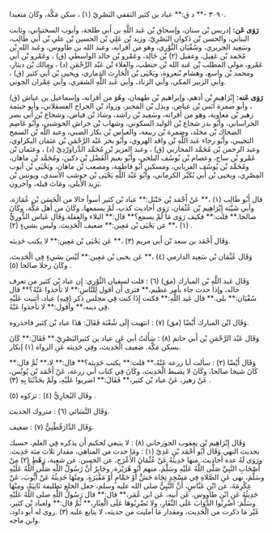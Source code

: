 ٣٠٩٠ -** د ق:** عباد بن كثير الثقفي البَصْرِيّ (١) ، سكن مَكَّة، وكَانَ متعبدا.

**رَوَى عَن:** إدريس بْن سنان، وإسحاق بْن عَبد اللَّهِ بن أَبي طلحة، وأيوب السختياني، وثابت البناني، والحسن بْن ذكوان البَصْرِيّ، وزيد بْن عَلِي بْن الحسين بْن علي بْن أَبي طَالِب، وسَعِيد الجريري، وسُفْيَان الثَّوْرِي، وهو من أقرانه، وعبد الله بن طاووس، وعَبد الله بْن مُحَمد بْن عَقِيل، وعقيل (٢) بْن خَالِد، وعَمْرو بْن خالد الواسطي (ق) ، وعَمْرو بْن أَبي عَمْرو، مولى المطلب بْن عَبد الله بْن حنطب، والعلاء بْن عَبْد الرَّحْمَنِ (د) ، ومالك بْن دينار، ومحمد بْن واسع، وهشام بْنعروة، ويَحْيَى بْن الْحَارِث الذماري، ويحيى بْن أَبي كثير (ق) ، وأبي الزبير المكي، وأبي الزناد، وأبي عَبد اللَّهِ الشقري، وأبي عِمْران الجوني.

**رَوَى عَنه:** إِبْرَاهِيم بْن أدهم، وإبراهيم بْن طهمان، وهُوَ من أقرانه، وإسماعيل بن عياش (ق) ، وأبو ضمرة أَنَس بْن عياض، وبدل بْن المحبر، ورواد بْن الجراح العسقلاني، وأبو خيثمة زهير بْن معاوية، وهو من أقرانه، وسَعِيد بْن راشد، وشاذ بْن فياض، وشجاع بْن أَبي نصر الخراساني، وأَبُو بدر شجاع بْن الوليد السكوني، وشهاب بْن خراش الحوشبي، وأَبُو عَاصِم الضحاك بْن مخلد، وضمرة بْن ربيعة، والعباس بْن بكار الضبي، وعبد اللَّه بْن السمح التجيبي، وأَبُو رجاء عَبد اللَّهِ بْن واقد الهروي، وأَبُو بحر عَبْد الرَّحْمَنِ بْن عثمان البكراوي، وعبد الرحمن بْن مُحَمَّد المحاربي (ق) ، وعبد العزيز بْن مُحَمَّد الدَّراوَرْدِيّ (د) ، وعثمان بْن عَمْرو بْن ساج، وعصام بْن يُوسُف البلخي، وأَبُو نعيم الْفَضْل بْن دكين، ومُحَمَّد بْن ماهان، ومُحَمَّد بْن يُوسُف الفريابي، ومسكين أَبُو فاطمة، ومصعب بْن ماهان، ويَحْيَى بْن أيوب المِصْرِي، ويحيى بْن أَبي بُكَيْر الكرماني، وأَبُو عَبْد اللَّهِ يَحْيَى بْن حوشب الأسدي، ويونس بْن يَزِيد الأيلي، ومَاتَ قبله، وآخرون.

قال أَبُو طَالِب (١) ،** عَنْ أَحْمَد بْن حَنْبَل:** عباد بْن كثير أسوأ حالا من الْحَسَن بْن عُمَارَة، وأبي شَيْبَة إِبْرَاهِيم بْن عُثْمَان، رَوَى أحاديث كذب، لَمْ يسمعها، وكَانَ من أَهل مَكَّة، وكَانَ صالحا.** قلت:** فكيف رَوَى مَا لَمْ يسمع؟** قال:** البلاء والغفلة.وَقَال عَباس الدُّورِيُّ (١) ،** عن يَحْيَى بْن مَعِين:** ضعيف الْحَدِيث. وليس بشيءٍ (٢) .

وَقَال أَحْمَد بن سعد بْن أَبي مريم (٣) ،** عَن يَحْيَى بْن مَعِين:** لا يكتب حَدِيثه.

وَقَال عُثْمَان بْن سَعِيد الدارمي (٤) ،** عَن يحيى بْن مَعِين:** لَيْسَ بشيءٍ فِي الْحَدِيث، وكَانَ رجلا صالحا (٥) .

وَقَال عَبد اللَّهِ بْن المبارك (مق) (٦) : قلت لسفيان الثَّوْرِي: إِن عباد بْن كثير من تعرف حاله، وإذا حدث جاء بأمر عظيم،** فترى أَن أقول لِلنَّاسِ:** لا تأخذوا عَنْهُ؟** قال سُفْيَان:** بلى.** قال عَبد اللَّهِ:** فكنت إِذَا كنت فِي مجلس ذكر (فِيهِ) عباد، أثنيت عَلَيْهِ فِي دينه،** وأقول:** لا تأخذوا عَنْهُ.

وَقَال ابْن المبارك أَيْضًا (مق) (٧) : انتهيت إِلَى شُعْبَة فَقَالَ: هَذَا عباد بْن كثير فاحذروه.

وَقَال عَبْد الرَّحْمَنِ بْن أَبي حاتم (٨) : سَأَلتُ أبي عَن عباد بن كثيرالبَصْرِيّ.** فَقَالَ:** كَانَ يسكن مَكَّة. ضعيف الْحَدِيث، وفِي حَدِيثه عَنِ الرواة (١) إنكار.

وَقَال أَيْضًا (٢) : سألت أبا زرعة عَنْهُ،** قلت:** يكتب حَدِيثه؟** قال:** لا،** ثُمَّ قال:** كَانَ شيخا صالحا، وكَانَ لا يضبط الْحَدِيث، وكَانَ فِي كتاب أبي زرعة، عَنْ أَحْمَد بْن يُونُس، عَنْ زهير، عَنْ عباد بْن كثير،** فَقَالَ:** اضربوا عَلَيْهِ، ولَمْ يحَدَّثَنَا بِهِ (٣) .

وقَال البُخارِيُّ (٤) : تركوه (٥) .

وَقَال النَّسَائي (٦) : متروك الحديث.

وَقَال الدَّارَقُطْنِيُّ (٧) : ضعيف.

وَقَال إِبْرَاهِيم بْن يعقوب الجوزجاني (٨) : لا ينبغي لحكيم أَن يذكره فِي العلم، حسبك بحديث النهي.وَقَال أَبُو أَحْمَد بْن عَدِيّ (١) : ومَا حدث من المناهي، مقدار ثلاث مئة حَدِيث. ورَوَى لَهُ عدة أحاديث. منها حَدِيثُهُ عَنْ عُثْمَانَ الأَعْرَجِ، عن الحسن. عن شعبة، رَهْطٍ (٢) مِنْ أَصْحَابِ النَّبِيِّ صَلَّى اللَّهُ عَلَيْهِ وسَلَّمَ، منهم أَبُو هُرَيْرة، وجَابِرٌ أَنَّ رَسُولَّ اللَّهِ صَلَّى اللَّهُ عَلَيْهِ وسَلَّمَ، نهى عَنِ الصَّلاةِ فِي مَسْجِدٍ تِجَاهَ حَشٍّ أَوْ حَمَّامٍ أَوْ مَقْبَرَةٍ، ومِنْهَا حَدِيثُهُ عَنْ أَيُّوبَ، عَنْ عِكْرِمَةَ، عن ابْنِ عَبَّاسٍ، أَنَّ النَّبِيُّ صلى الله عليه وسلم، جعل الخلع تطليفة ثَانِيَةً، ومِنْهَا حَدِيثُهُ عَنِ ابْنِ طاووس، عَن أبيه، عَن ابن عُمَر،** قال:** قال رَسُولُ اللَّهِ صلى اللَّهُ عَلَيْهِ وسَلَّمَ: اضْرِبُوا الدَّوَابَ عَلَى النِّفَارِ، ولا تَضْرِبُوهَا عَلَى الْعِثَارِ،** ثُمَّ قال:** ولعباد بْن كثير، غَيْر مَا ذكرت من الْحَدِيث، ومقدار مَا أمليت من حديثه، لا يتابع عليه (٣) .روى له أبو داود، وابن ماجه.